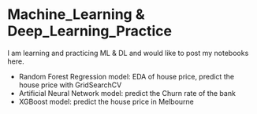 # Machine_Learning & Deep_Learning_Practice

I am learning and practicing ML & DL and would like to post my notebooks here.

* Random Forest Regression model: EDA of house price, predict the house price with GridSearchCV 
* Artificial Neural Network model: predict the Churn rate of the bank
* XGBoost model: predict the house price in Melbourne
